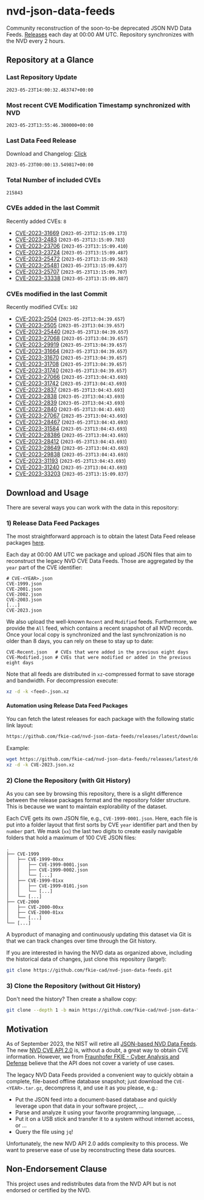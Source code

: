 # nvd-json-data-feeds

Community reconstruction of the soon-to-be deprecated JSON NVD Data Feeds. 
[Releases](https://github.com/fkie-cad/nvd-json-data-feeds/releases/latest) each day at 00:00 AM UTC.
Repository synchronizes with the NVD every 2 hours.

## Repository at a Glance

### Last Repository Update

```plain
2023-05-23T14:00:32.463747+00:00
```

### Most recent CVE Modification Timestamp synchronized with NVD

```plain
2023-05-23T13:55:46.380000+00:00
```

### Last Data Feed Release

Download and Changelog: [Click](https://github.com/fkie-cad/nvd-json-data-feeds/releases/latest)

```plain
2023-05-23T00:00:13.549817+00:00
```

### Total Number of included CVEs

```plain
215843
```

### CVEs added in the last Commit

Recently added CVEs: `8`

* [CVE-2023-31669](CVE-2023/CVE-2023-316xx/CVE-2023-31669.json) (`2023-05-23T12:15:09.173`)
* [CVE-2023-2483](CVE-2023/CVE-2023-24xx/CVE-2023-2483.json) (`2023-05-23T13:15:09.783`)
* [CVE-2023-23706](CVE-2023/CVE-2023-237xx/CVE-2023-23706.json) (`2023-05-23T13:15:09.410`)
* [CVE-2023-23724](CVE-2023/CVE-2023-237xx/CVE-2023-23724.json) (`2023-05-23T13:15:09.487`)
* [CVE-2023-25472](CVE-2023/CVE-2023-254xx/CVE-2023-25472.json) (`2023-05-23T13:15:09.563`)
* [CVE-2023-25481](CVE-2023/CVE-2023-254xx/CVE-2023-25481.json) (`2023-05-23T13:15:09.637`)
* [CVE-2023-25707](CVE-2023/CVE-2023-257xx/CVE-2023-25707.json) (`2023-05-23T13:15:09.707`)
* [CVE-2023-33338](CVE-2023/CVE-2023-333xx/CVE-2023-33338.json) (`2023-05-23T13:15:09.887`)


### CVEs modified in the last Commit

Recently modified CVEs: `102`

* [CVE-2023-2504](CVE-2023/CVE-2023-25xx/CVE-2023-2504.json) (`2023-05-23T13:04:39.657`)
* [CVE-2023-2505](CVE-2023/CVE-2023-25xx/CVE-2023-2505.json) (`2023-05-23T13:04:39.657`)
* [CVE-2023-25440](CVE-2023/CVE-2023-254xx/CVE-2023-25440.json) (`2023-05-23T13:04:39.657`)
* [CVE-2023-27068](CVE-2023/CVE-2023-270xx/CVE-2023-27068.json) (`2023-05-23T13:04:39.657`)
* [CVE-2023-29919](CVE-2023/CVE-2023-299xx/CVE-2023-29919.json) (`2023-05-23T13:04:39.657`)
* [CVE-2023-31664](CVE-2023/CVE-2023-316xx/CVE-2023-31664.json) (`2023-05-23T13:04:39.657`)
* [CVE-2023-31670](CVE-2023/CVE-2023-316xx/CVE-2023-31670.json) (`2023-05-23T13:04:39.657`)
* [CVE-2023-31708](CVE-2023/CVE-2023-317xx/CVE-2023-31708.json) (`2023-05-23T13:04:39.657`)
* [CVE-2023-31740](CVE-2023/CVE-2023-317xx/CVE-2023-31740.json) (`2023-05-23T13:04:39.657`)
* [CVE-2023-27066](CVE-2023/CVE-2023-270xx/CVE-2023-27066.json) (`2023-05-23T13:04:43.693`)
* [CVE-2023-31742](CVE-2023/CVE-2023-317xx/CVE-2023-31742.json) (`2023-05-23T13:04:43.693`)
* [CVE-2023-2837](CVE-2023/CVE-2023-28xx/CVE-2023-2837.json) (`2023-05-23T13:04:43.693`)
* [CVE-2023-2838](CVE-2023/CVE-2023-28xx/CVE-2023-2838.json) (`2023-05-23T13:04:43.693`)
* [CVE-2023-2839](CVE-2023/CVE-2023-28xx/CVE-2023-2839.json) (`2023-05-23T13:04:43.693`)
* [CVE-2023-2840](CVE-2023/CVE-2023-28xx/CVE-2023-2840.json) (`2023-05-23T13:04:43.693`)
* [CVE-2023-27067](CVE-2023/CVE-2023-270xx/CVE-2023-27067.json) (`2023-05-23T13:04:43.693`)
* [CVE-2023-28467](CVE-2023/CVE-2023-284xx/CVE-2023-28467.json) (`2023-05-23T13:04:43.693`)
* [CVE-2023-31584](CVE-2023/CVE-2023-315xx/CVE-2023-31584.json) (`2023-05-23T13:04:43.693`)
* [CVE-2023-28386](CVE-2023/CVE-2023-283xx/CVE-2023-28386.json) (`2023-05-23T13:04:43.693`)
* [CVE-2023-28412](CVE-2023/CVE-2023-284xx/CVE-2023-28412.json) (`2023-05-23T13:04:43.693`)
* [CVE-2023-28649](CVE-2023/CVE-2023-286xx/CVE-2023-28649.json) (`2023-05-23T13:04:43.693`)
* [CVE-2023-29838](CVE-2023/CVE-2023-298xx/CVE-2023-29838.json) (`2023-05-23T13:04:43.693`)
* [CVE-2023-31193](CVE-2023/CVE-2023-311xx/CVE-2023-31193.json) (`2023-05-23T13:04:43.693`)
* [CVE-2023-31240](CVE-2023/CVE-2023-312xx/CVE-2023-31240.json) (`2023-05-23T13:04:43.693`)
* [CVE-2023-33203](CVE-2023/CVE-2023-332xx/CVE-2023-33203.json) (`2023-05-23T13:15:09.837`)


## Download and Usage

There are several ways you can work with the data in this repository:

### 1) Release Data Feed Packages

The most straightforward approach is to obtain the latest Data Feed release packages [here](releases/latest).

Each day at 00:00 AM UTC we package and upload JSON files that aim to reconstruct the legacy NVD CVE Data Feeds.
Those are aggregated by the `year` part of the CVE identifier:

```
# CVE-<YEAR>.json
CVE-1999.json
CVE-2001.json
CVE-2002.json
CVE-2003.json
[...]
CVE-2023.json
```

We also upload the well-known `Recent` and `Modified` feeds.
Furthermore, we provide the `All` feed, which contains a recent snapshot of all NVD records.
Once your local copy is synchronized and the last synchronization is no older than 8 days, you can rely on these to stay up to date:

```plain
CVE-Recent.json   # CVEs that were added in the previous eight days
CVE-Modified.json # CVEs that were modified or added in the previous eight days
```

Note that all feeds are distributed in `xz`-compressed format to save storage and bandwidth.
For decompression execute:

```sh
xz -d -k <feed>.json.xz
```


#### Automation using Release Data Feed Packages

You can fetch the latest releases for each package with the following static link layout:

```sh
https://github.com/fkie-cad/nvd-json-data-feeds/releases/latest/download/CVE-<YEAR>.json.xz
```

Example:

```sh
wget https://github.com/fkie-cad/nvd-json-data-feeds/releases/latest/download/CVE-2023.json.xz
xz -d -k CVE-2023.json.xz
```

### 2) Clone the Repository (with Git History)

As you can see by browsing this repository, there is a slight difference between the release packages format and the repository folder structure.
This is because we want to maintain explorability of the dataset.

Each CVE gets its own JSON file, e.g., `CVE-1999-0001.json`.
Here, each file is put into a folder layout that first sorts by CVE `year` identifier part and then by `number` part.
We mask (`xx`) the last two digits to create easily navigable folders that hold a maximum of 100 CVE JSON files:

```plain
.
├── CVE-1999
│   ├── CVE-1999-00xx
│   │   ├── CVE-1999-0001.json
│   │   ├── CVE-1999-0002.json
│   │   └── [...]
│   ├── CVE-1999-01xx
│   │   ├── CVE-1999-0101.json
│   │   └── [...]
│   └── [...]
├── CVE-2000
│   ├── CVE-2000-00xx
│   ├── CVE-2000-01xx
│   └── [...]
└── [...]
```

A byproduct of managing and continuously updating this dataset via Git is that we can track changes over time through the Git history.

If you are interested in having the NVD data as organized above, including the historical data of changes, just clone this repository (large!):

```sh
git clone https://github.com/fkie-cad/nvd-json-data-feeds.git
```

### 3) Clone the Repository (without Git History)

Don't need the history? Then create a shallow copy:

```sh
git clone --depth 1 -b main https://github.com/fkie-cad/nvd-json-data-feeds.git
```

## Motivation

As of September 2023, the NIST will retire all [JSON-based NVD Data Feeds](https://nvd.nist.gov/vuln/data-feeds#divRetirementBanner-1).
The new [NVD CVE API 2.0](https://nvd.nist.gov/developers/vulnerabilities) is, without a doubt, a great way to obtain CVE information.
However, we from [Fraunhofer FKIE - Cyber Analysis and Defense](https://www.fkie.fraunhofer.de/en/departments/cad.html) believe that the API does not cover a variety of use cases.

The legacy NVD Data Feeds provided a convenient way to quickly obtain a complete, file-based offline database snapshot; just download the `CVE-<YEAR>.tar.gz`, decompress it, and use it as you please, e.g.:

* Put the JSON feed into a document-based database and quickly leverage upon that data in your software project, ...
* Parse and analyze it using your favorite programming language, ...
* Put it on a USB stick and transfer it to a system without internet access, or ...
* Query the file using `jq`!

Unfortunately, the new NVD API 2.0 adds complexity to this process.
We want to preserve ease of use by reconstructing these data sources.

## Non-Endorsement Clause

This project uses and redistributes data from the NVD API but is not endorsed or certified by the NVD.